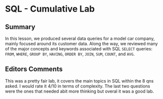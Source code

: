 # SQL - Cumulative Lab

## Summary

In this lesson, we produced several data queries for a model car company, mainly focused around its customer data. Along the way, we reviewed many of the major concepts and keywords associated with SQL `SELECT` queries: `FROM`, `WHERE`, `GROUP BY`, `HAVING`, `ORDER BY`, `JOIN`, `SUM`, `COUNT`, and `AVG`.

## Editors Comments
This was a pretty fair lab, it covers the main topics in SQL within the 8 qns asked. I would rate it 4/10 in terms of complexity. The last two questions were the ones that needed abit more thinking but overal it was a good lab.
